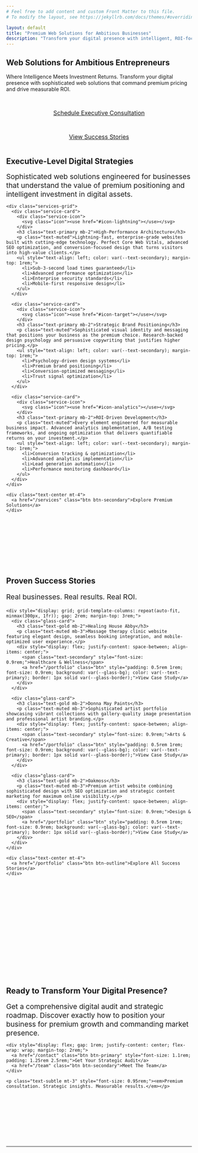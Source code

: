 ```yaml
---
# Feel free to add content and custom Front Matter to this file.
# To modify the layout, see https://jekyllrb.com/docs/themes/#overriding-theme-defaults

layout: default
title: "Premium Web Solutions for Ambitious Businesses"
description: "Transform your digital presence with intelligent, ROI-focused web design that commands premium pricing and drives measurable results."
---
```


<section class="hero">
  <div class="hero-content">
    <h1 class="font-display">Web Solutions for <span class="text-gold">Ambitious Entrepreneurs</span></h1>
    <p class="subtitle">Where Intelligence Meets Investment Returns. Transform your digital presence with sophisticated web solutions that command premium pricing and drive measurable ROI.</p>
    <div class="hero-buttons">
      <a href="/contact" class="btn btn-primary">Schedule Executive Consultation</a>
      <a href="/portfolio" class="btn btn-outline">View Success Stories</a>
    </div>
  </div>
</section>

<section class="services">
  <div class="container">
    <div class="text-center mb-4">
      <h2 class="font-display">Executive-Level <span class="text-gold">Digital Strategies</span></h2>
      <p class="text-muted" style="font-size: 1.2rem; max-width: 600px; margin: 0 auto;">Sophisticated web solutions engineered for businesses that understand the value of premium positioning and intelligent investment in digital assets.</p>
    </div>
    
    <div class="services-grid">
      <div class="service-card">
        <div class="service-icon">
          <svg class="icon"><use href="#icon-lightning"></use></svg>
        </div>
        <h3 class="text-primary mb-2">High-Performance Architecture</h3>
        <p class="text-muted">Lightning-fast, enterprise-grade websites built with cutting-edge technology. Perfect Core Web Vitals, advanced SEO optimization, and conversion-focused design that turns visitors into high-value clients.</p>
        <ul style="text-align: left; color: var(--text-secondary); margin-top: 1rem;">
          <li>Sub-3-second load times guaranteed</li>
          <li>Advanced performance optimization</li>
          <li>Enterprise security standards</li>
          <li>Mobile-first responsive design</li>
        </ul>
      </div>
      
      <div class="service-card">
        <div class="service-icon">
          <svg class="icon"><use href="#icon-target"></use></svg>
        </div>
        <h3 class="text-primary mb-2">Strategic Brand Positioning</h3>
        <p class="text-muted">Sophisticated visual identity and messaging that positions your business as the premium choice. Research-backed design psychology and persuasive copywriting that justifies higher pricing.</p>
        <ul style="text-align: left; color: var(--text-secondary); margin-top: 1rem;">
          <li>Psychology-driven design systems</li>
          <li>Premium brand positioning</li>
          <li>Conversion-optimized messaging</li>
          <li>Trust signal optimization</li>
        </ul>
      </div>
      
      <div class="service-card">
        <div class="service-icon">
          <svg class="icon"><use href="#icon-analytics"></use></svg>
        </div>
        <h3 class="text-primary mb-2">ROI-Driven Development</h3>
        <p class="text-muted">Every element engineered for measurable business impact. Advanced analytics implementation, A/B testing frameworks, and ongoing optimization that delivers quantifiable returns on your investment.</p>
        <ul style="text-align: left; color: var(--text-secondary); margin-top: 1rem;">
          <li>Conversion tracking & optimization</li>
          <li>Advanced analytics implementation</li>
          <li>Lead generation automation</li>
          <li>Performance monitoring dashboard</li>
        </ul>
      </div>
    </div>
    
    <div class="text-center mt-4">
      <a href="/services" class="btn btn-secondary">Explore Premium Solutions</a>
    </div>
  </div>
</section>

<section style="padding: 8rem 0; background: var(--elevated-dark);">
  <div class="container">
    <div class="text-center mb-4">
      <h2 class="font-display">Proven <span class="text-blue">Success Stories</span></h2>
      <p class="text-muted" style="font-size: 1.2rem;">Real businesses. Real results. Real ROI.</p>
    </div>
    
    <div style="display: grid; grid-template-columns: repeat(auto-fit, minmax(300px, 1fr)); gap: 2rem; margin-top: 3rem;">
      <div class="glass-card">
        <h3 class="text-gold mb-2">Healing House Abby</h3>
        <p class="text-muted mb-3">Massage therapy clinic website featuring elegant design, seamless booking integration, and mobile-optimized user experience.</p>
        <div style="display: flex; justify-content: space-between; align-items: center;">
          <span class="text-secondary" style="font-size: 0.9rem;">Healthcare & Wellness</span>
          <a href="/portfolio" class="btn" style="padding: 0.5rem 1rem; font-size: 0.9rem; background: var(--glass-bg); color: var(--text-primary); border: 1px solid var(--glass-border);">View Case Study</a>
        </div>
      </div>
      
      <div class="glass-card">
        <h3 class="text-gold mb-2">Donna May Paints</h3>
        <p class="text-muted mb-3">Sophisticated artist portfolio showcasing vibrant collections with gallery-quality image presentation and professional artist branding.</p>
        <div style="display: flex; justify-content: space-between; align-items: center;">
          <span class="text-secondary" style="font-size: 0.9rem;">Arts & Creative</span>
          <a href="/portfolio" class="btn" style="padding: 0.5rem 1rem; font-size: 0.9rem; background: var(--glass-bg); color: var(--text-primary); border: 1px solid var(--glass-border);">View Case Study</a>
        </div>
      </div>
      
      <div class="glass-card">
        <h3 class="text-gold mb-2">Oakmoss</h3>
        <p class="text-muted mb-3">Premium artist website combining sophisticated design with SEO optimization and strategic content marketing for maximum online visibility.</p>
        <div style="display: flex; justify-content: space-between; align-items: center;">
          <span class="text-secondary" style="font-size: 0.9rem;">Design & SEO</span>
          <a href="/portfolio" class="btn" style="padding: 0.5rem 1rem; font-size: 0.9rem; background: var(--glass-bg); color: var(--text-primary); border: 1px solid var(--glass-border);">View Case Study</a>
        </div>
      </div>
    </div>
    
    <div class="text-center mt-4">
      <a href="/portfolio" class="btn btn-outline">Explore All Success Stories</a>
    </div>
  </div>
</section>

<section style="padding: 8rem 0; background: radial-gradient(ellipse at center, rgba(212, 175, 55, 0.05) 0%, transparent 70%), var(--rich-charcoal);">
  <div class="container text-center">
    <h2 class="font-display mb-3">Ready to Transform Your <span class="text-gold">Digital Presence?</span></h2>
    <p class="text-muted mb-4" style="font-size: 1.2rem; max-width: 600px; margin: 0 auto;">Get a comprehensive digital audit and strategic roadmap. Discover exactly how to position your business for premium growth and commanding market presence.</p>
    
    <div style="display: flex; gap: 1rem; justify-content: center; flex-wrap: wrap; margin-top: 2rem;">
      <a href="/contact" class="btn btn-primary" style="font-size: 1.1rem; padding: 1.25rem 2.5rem;">Get Your Strategic Audit</a>
      <a href="/team" class="btn btn-secondary">Meet The Team</a>
    </div>
    
    <p class="text-subtle mt-3" style="font-size: 0.95rem;"><em>Premium consultation. Strategic insights. Measurable results.</em></p>
  </div>
</section>

<style>
.hero-buttons {
  display: flex;
  gap: 1rem;
  justify-content: center;
  flex-wrap: wrap;
  margin-top: 2rem;
  padding: 0 1rem;
}

.hero-buttons .btn {
  font-size: 1rem;
  padding: 0.9rem 1.8rem;
  white-space: nowrap;
  min-width: auto;
}

@media (max-width: 768px) {
  .subtitle {
    padding: 0 1.5rem;
  }
  
  .hero-buttons {
    padding: 0 1.5rem;
    gap: 0.75rem;
  }
  
  .hero-buttons .btn {
    font-size: 0.95rem;
    padding: 0.8rem 1.5rem;
    flex: 1;
    max-width: 250px;
    text-align: center;
  }
}

@media (max-width: 480px) {
  .subtitle {
    padding: 0 2rem;
  }
  
  .hero-buttons {
    flex-direction: column;
    align-items: center;
    padding: 0 2rem;
  }
  
  .hero-buttons .btn {
    width: 100%;
    max-width: 280px;
  }
}
</style>

---
